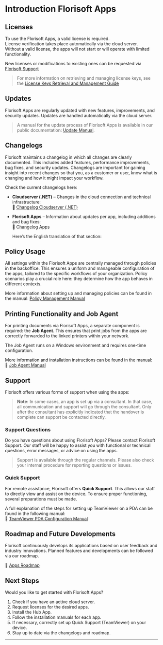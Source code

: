 # Introduction Florisoft Apps

## Licenses

To use the Florisoft Apps, a valid license is required.  
License verification takes place automatically via the cloud server.  
Without a valid license, the apps will not start or will operate with limited functionality.

New licenses or modifications to existing ones can be requested via [Florisoft Support](https://www.florisoft.nl/contact)

> For more information on retrieving and managing license keys, see the [License Keys Retrieval and Management Guide](#)
## Updates

Florisoft Apps are regularly updated with new features, improvements, and security updates. Updates are handled automatically via the cloud server.

> A manual for the update process of Florisoft Apps is available in our public documentation: [Update Manual](https://github.com/florisoft/User.Manuals/tree/main/BASIS/Updating%20Florisoft).

## Changelogs

Florisoft maintains a changelog in which all changes are clearly documented. This includes added features, performance improvements, bug fixes, and security updates. Changelogs are important for gaining insight into recent changes so that you, as a customer or user, know what is changing and how it might impact your workflow.

Check the current changelogs here:

* **Cloudserver (.NET)** – Changes in the cloud connection and technical infrastructure:  
  🔗 [Changelog Cloudserver (.NET)](https://www.florisoft.nl/changelog/Changelog_Florisoft_dotnet.html)

* **Florisoft Apps** – Information about updates per app, including additions and bug fixes:  
  🔗 [Changelog Apps](https://app.florisoft.nl/apps/latest/changelog.html)

  Here’s the English translation of that section:

## Policy Usage

All settings within the Florisoft Apps are centrally managed through policies in the backoffice. This ensures a uniform and manageable configuration of the apps, tailored to the specific workflows of your organization. Policy scenarios play a crucial role here: they determine how the app behaves in different contexts.

More information about setting up and managing policies can be found in the manual:
[Policy Management Manual](https://github.com/florisoft/User.Manuals/blob/main/BASIS/Policy%20Management/Manual%20Policy%20Management%20EN.md)


## Printing Functionality and Job Agent

For printing documents via Florisoft Apps, a separate component is required: the **Job Agent**. This ensures that print jobs from the apps are correctly forwarded to the linked printers within your network.

The Job Agent runs on a Windows environment and requires one-time configuration.

More information and installation instructions can be found in the manual:  
🔗 [Job Agent Manual](https://github.com/florisoft/User.Manuals/tree/main/CLOUD%20APPLICATIONS/Apps%20Windows/Job-Agent)

## Support

Florisoft offers various forms of support when using the apps:

> **Note:** In some cases, an app is set up via a consultant. In that case, all communication and support will go through the consultant. Only after the consultant has explicitly indicated that the handover is complete can support be contacted directly.

### Support Questions

Do you have questions about using Florisoft Apps? Please contact Florisoft Support. Our staff will be happy to assist you with functional or technical questions, error messages, or advice on using the apps.

> Support is available through the regular channels. Please also check your internal procedure for reporting questions or issues.

### Quick Support

For remote assistance, Florisoft offers **Quick Support**. This allows our staff to directly view and assist on the device. To ensure proper functioning, several preparations must be made.

A full explanation of the steps for setting up TeamViewer on a PDA can be found in the following manual:  
🔗 [TeamViewer PDA Configuration Manual](https://github.com/florisoft/User.Manuals/tree/main/HARDWARE/PDA%20configuration/Teamviewer%20PDA)

## Roadmap and Future Developments

Florisoft continuously develops its applications based on user feedback and industry innovations. Planned features and developments can be followed via our roadmap.

🔗 [Apps Roadmap](https://app.florisoft.nl/apps/latest/roadmap.html)

## Next Steps

Would you like to get started with Florisoft Apps?

1. Check if you have an active cloud server.
2. Request licenses for the desired apps.
3. Install the Hub App.
4. Follow the installation manuals for each app.
5. If necessary, correctly set up Quick Support (TeamViewer) on your device.
6. Stay up to date via the changelogs and roadmap.

---

